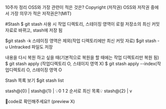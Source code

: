 10주차 정리
OSS와 가장 관련이 적은 것은? Copyright (저작권)
OSS와 저작권 중에서 가장 의무가 적은 저작권은?(MIT)

#Stash
$ git stash 사용 시
작업 디렉토리, 스테이징 영역이 로컬 저장소의 최신 커밋 자료로 바뀌고, stash에 저장 됨

$git stash -k 스테이징 영역은 제외(작업 디렉토리에만 최신 커밋 자료)
$git stash -u Untracked 파일도 저장

내용을 다시 복원 하고 싶을 때(기본적으로 복원을 할 때에는 작업 디렉토리만 복원 됨)
$ git stash apply (작업디렉토리 O, 스테이지 영역 X)
$ git stash apply --index(작업디렉토리 O, 스테이징 영역 O

Stash 목록 보기
$git stash list
              
stash@{0}  |
stash@{1}  |   💡0 1 2 순서로 최신 목록💡
stash@{2}  |
           v
           
🔔code로 확인해주세요!! (preview X)
